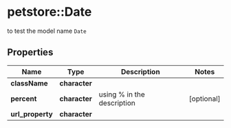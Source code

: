 # petstore::Date

to test the model name `Date`

## Properties
Name | Type | Description | Notes
------------ | ------------- | ------------- | -------------
**className** | **character** |  | 
**percent** | **character** | using % in the description | [optional] 
**url_property** | **character** |  | 


